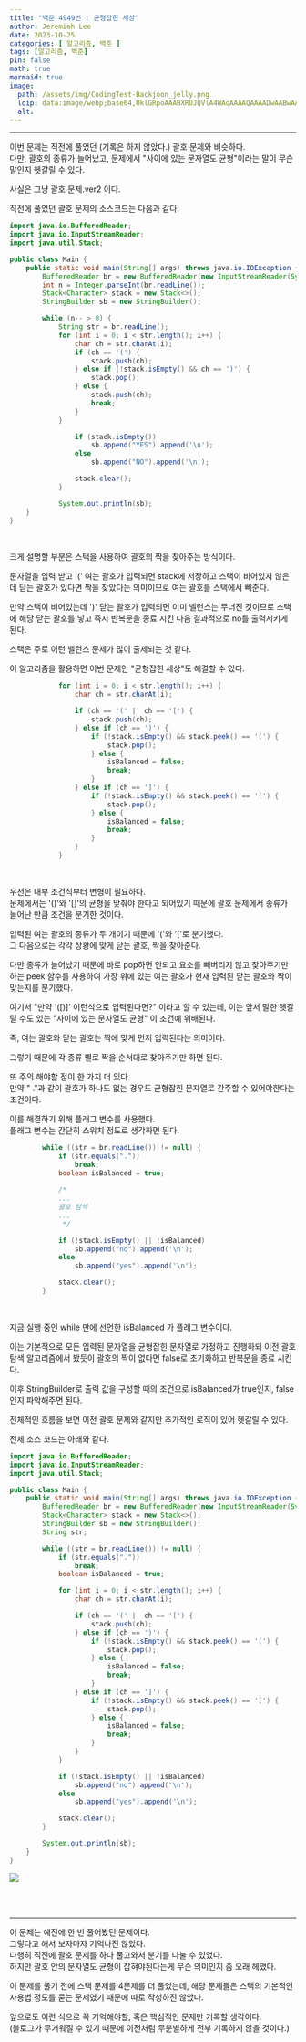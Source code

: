 ```yaml
---
title: "백준 4949번 : 균형잡힌 세상"
author: Jeremiah Lee
date: 2023-10-25
categories: [ 알고리즘, 백준 ]
tags: [알고리즘, 백준]
pin: false
math: true
mermaid: true
image: 
  path: /assets/img/CodingTest-Backjoon_jelly.png
  lqip: data:image/webp;base64,UklGRpoAAABXRUJQVlA4WAoAAAAQAAAADwAABwAAQUxQSDIAAAARL0AmbZurmr57yyIiqE8oiG0bejIYEQTgqiDA9vqnsUSI6H+oAERp2HZ65qP/VIAWAFZQOCBCAAAA8AEAnQEqEAAIAAVAfCWkAALp8sF8rgRgAP7o9FDvMCkMde9PK7euH5M1m6VWoDXf2FkP3BqV0ZYbO6NA/VFIAAAA
  alt: 
---
```

***

이번 문제는 직전에 풀었던 (기록은 하지 않았다.) 괄호 문제와 비슷하다.   
다만, 괄호의 종류가 늘어났고, 문제에서 "사이에 있는 문자열도 균형"이라는 말이
무슨 말인지 헷갈릴 수 있다.

사실은 그냥 괄호 문제.ver2 이다.

직전에 풀었던 괄호 문제의 소스코드는 다음과 같다.
```java
import java.io.BufferedReader;
import java.io.InputStreamReader;
import java.util.Stack;

public class Main {
    public static void main(String[] args) throws java.io.IOException {
        BufferedReader br = new BufferedReader(new InputStreamReader(System.in));
        int n = Integer.parseInt(br.readLine());
        Stack<Character> stack = new Stack<>();
        StringBuilder sb = new StringBuilder();

        while (n-- > 0) {
            String str = br.readLine();
            for (int i = 0; i < str.length(); i++) {
                char ch = str.charAt(i);
                if (ch == '(') {
                    stack.push(ch);
                } else if (!stack.isEmpty() && ch == ')') {
                    stack.pop();
                } else {
                    stack.push(ch);
                    break;
                }
            }

                if (stack.isEmpty())
                    sb.append("YES").append('\n');
                else
                    sb.append("NO").append('\n');

                stack.clear();
            }

            System.out.println(sb);
    }
}
```
<br>

크게 설명할 부분은 스택을 사용하여 괄호의 짝을 찾아주는 방식이다.   

문자열을 입력 받고 '(' 여는 괄호가 입력되면 stack에 저장하고
스택이 비어있지 않은데 닫는 괄호가 있다면 짝을 찾았다는 의미이므로
여는 괄호를 스택에서 빼준다.   

만약 스택이 비어있는데 ')' 닫는 괄호가 입력되면 이미 밸런스는 무너진 것이므로
스택에 해당 닫는 괄호를 넣고 즉시 반복문을 종료 시킨 다음
결과적으로 no를 출력시키게 된다.

스택은 주로 이런 밸런스 문제가 많이 출제되는 것 같다.

이 알고리즘을 활용하면 이번 문제인 "균형잡힌 세상"도 해결할 수 있다.

```java
            for (int i = 0; i < str.length(); i++) {
                char ch = str.charAt(i);

                if (ch == '(' || ch == '[') {
                    stack.push(ch);
                } else if (ch == ')') {
                    if (!stack.isEmpty() && stack.peek() == '(') {
                        stack.pop();
                    } else {
                        isBalanced = false;
                        break;
                    }
                } else if (ch == ']') {
                    if (!stack.isEmpty() && stack.peek() == '[') {
                        stack.pop();
                    } else {
                        isBalanced = false;
                        break;
                    }
                }
            }
```
<br>

우선은 내부 조건식부터 변형이 필요하다.   
문제에서는 '()'와 '[]'의 균형을 맞춰야 한다고 되어있기 때문에
괄호 문제에서 종류가 늘어난 만큼 조건을 분기한 것이다.

입력된 여는 괄호의 종류가 두 개이기 때문에 '('와 '['로 분기했다.   
그 다음으로는 각각 상황에 맞게 닫는 괄호, 짝을 찾아준다.

다만 종류가 늘어났기 때문에 바로 pop하면 안되고 요소를 빼버리지 않고 찾아주기만 하는
peek 함수를 사용하여 가장 위에 있는 여는 괄호가 현재 입력된 닫는 괄호와 짝이 맞는지를 분기했다.

여기서 "만약 '([)]' 이런식으로 입력된다면?" 이라고 할 수 있는데, 
이는 앞서 말한 헷갈릴 수도 있는 "사이에 있는 문자열도 균형" 이 조건에 위배된다.

즉, 여는 괄호와 닫는 괄호는 짝에 맞게 먼저 입력된다는 의미이다.

그렇기 때문에 각 종류 별로 짝을 순서대로 찾아주기만 하면 된다.

또 주의 해야할 점이 한 가지 더 있다.   
만약 " ."과 같이 괄호가 하나도 없는 경우도 균형잡힌 문자열로 간주할 수 있어야한다는 조건이다.

이를 해결하기 위해 플래그 변수를 사용했다.   
플래그 변수는 간단히 스위치 정도로 생각하면 된다.

```java
        while ((str = br.readLine()) != null) {
            if (str.equals("."))
                break;
            boolean isBalanced = true;
            
            /*
            ...
            괄호 탐색
            ...
             */

            if (!stack.isEmpty() || !isBalanced)
                sb.append("no").append('\n');
            else
                sb.append("yes").append('\n');

            stack.clear();
        }
```
<br>

지금 실행 중인 while 만에 선언한 isBalanced 가 플래그 변수이다.   

이는 기본적으로 모든 입력된 문자열을 균형잡힌 문자열로 가정하고 진행하되
이전 괄호 탐색 알고리즘에서 봤듯이 괄호의 짝이 없다면 false로 초기화하고 
반복문을 종료 시킨다.

이후 StringBuilder로 출력 값을 구성할 때의 조건으로 isBalanced가 true인지, 
false인지 파악해주면 된다.

전체적인 흐름을 보면 이전 괄호 문제와 같지만 추가적인 로직이 있어 헷갈릴 수 있다.

전체 소스 코드는 아래와 같다.
```java
import java.io.BufferedReader;
import java.io.InputStreamReader;
import java.util.Stack;

public class Main {
    public static void main(String[] args) throws java.io.IOException {
        BufferedReader br = new BufferedReader(new InputStreamReader(System.in));
        Stack<Character> stack = new Stack<>();
        StringBuilder sb = new StringBuilder();
        String str;

        while ((str = br.readLine()) != null) {
            if (str.equals("."))
                break;
            boolean isBalanced = true;

            for (int i = 0; i < str.length(); i++) {
                char ch = str.charAt(i);

                if (ch == '(' || ch == '[') {
                    stack.push(ch);
                } else if (ch == ')') {
                    if (!stack.isEmpty() && stack.peek() == '(') {
                        stack.pop();
                    } else {
                        isBalanced = false;
                        break;
                    }
                } else if (ch == ']') {
                    if (!stack.isEmpty() && stack.peek() == '[') {
                        stack.pop();
                    } else {
                        isBalanced = false;
                        break;
                    }
                }
            }

            if (!stack.isEmpty() || !isBalanced)
                sb.append("no").append('\n');
            else
                sb.append("yes").append('\n');

            stack.clear();
        }

        System.out.println(sb);
    }
}
```
![](/assets/img/CT_BJ_LOG/BJ_4949.png)

<br>
<br>

***
이 문제는 예전에 한 번 풀어봤던 문제이다.   
그렇다고 해서 보자마자 기억나진 않았다.  
다행히 직전에 괄호 문제를 하나 풀고와서 분기를 나눌 수 있었다.   
하지만 괄호 안의 문자열도 균형이 잡혀야된다는게 무슨 의미인지 좀 오래 헤맸다.

이 문제를 풀기 전에 스택 문제를 4문제를 더 풀었는데, 해당 문제들은 스택의 기본적인 사용법 
정도를 묻는 문제였기 때문에 따로 작성하진 않았다.

앞으로도 이런 식으로 꼭 기억해야할, 혹은 핵심적인 문제만 기록할 생각이다.   
(블로그가 무거워질 수 있기 때문에 이전처럼 무분별하게 전부 기록하지 않을 것이다.)
